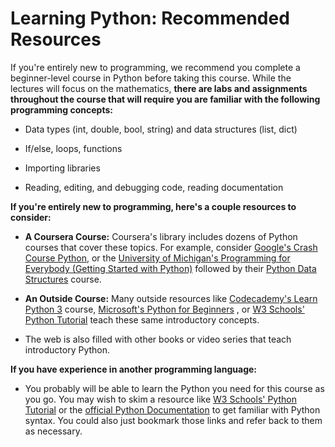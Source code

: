 
# Learning Python: Recommended Resources

If you're entirely new to programming, we recommend you complete a beginner-level course in Python before taking this course. While the lectures will focus on the mathematics, **there are labs and assignments throughout the course that will require you are familiar with the following programming concepts:**

- Data types (int, double, bool, string) and data structures (list, dict)
    
- If/else, loops, functions
    
- Importing libraries
    
- Reading, editing, and debugging code, reading documentation
    

**If you're entirely new to programming, here's a couple resources to consider:**

- **A Coursera Course:** Coursera's library includes dozens of Python courses that cover these topics. For example, consider [Google's Crash Course Python](https://www.coursera.org/learn/python-crash-course "link to Google's Crash Course Python"), or the [University of Michigan's Programming for Everybody (Getting Started with Python)](https://www.coursera.org/learn/python "University of Michigan's Programming for Everybody Course") followed by their [Python Data Structures](https://www.coursera.org/learn/python-data "University of Michigan's Python Data Structures Course") course.
    
- **An Outside Course:** Many outside resources like [Codecademy's Learn Python 3](https://www.codecademy.com/learn/learn-python-3 "Codecademy's Learn Python 3 Course") course, [Microsoft's Python for Beginners](https://learn.microsoft.com/en-us/training/paths/beginner-python/ "Microsoft's Python for Beginners course") , or [W3 Schools' Python Tutorial](https://www.w3schools.com/python/default.asp "W3 Schools' Python tutorial") teach these same introductory concepts.
    
- The web is also filled with other books or video series that teach introductory Python.
    

**If you have experience in another programming language:**

- You probably will be able to learn the Python you need for this course as you go. You may wish to skim a resource like [W3 Schools' Python Tutorial](https://www.w3schools.com/python/default.asp "W3 Schools' Python tutorial") or the [official Python Documentation](https://docs.python.org/3/ "Python's official documentation") to get familiar with Python syntax. You could also just bookmark those links and refer back to them as necessary.
    

